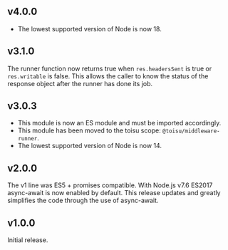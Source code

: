 ## v4.0.0

- The lowest supported version of Node is now 18.

## v3.1.0

The runner function now returns true when `res.headersSent` is true or
`res.writable` is false. This allows the caller to know the status of the
response object after the runner has done its job.

## v3.0.3

- This module is now an ES module and must be imported accordingly.
- This module has been moved to the toisu scope: `@toisu/middleware-runner`.
- The lowest supported version of Node is now 14.

## v2.0.0

The v1 line was ES5 + promises compatible. With Node.js v7.6 ES2017 async-await
is now enabled by default. This release updates and greatly simplifies the code
through the use of async-await.

## v1.0.0

Initial release.
